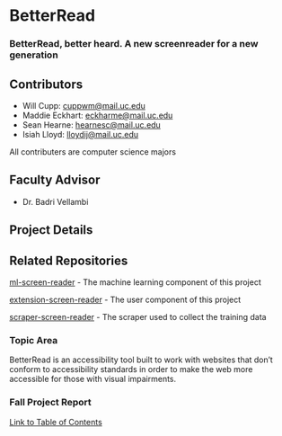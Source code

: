 # BetterRead
### BetterRead, better heard. A new screenreader for a new generation
## Contributors
* Will Cupp: cuppwm@mail.uc.edu
* Maddie Eckhart: eckharme@mail.uc.edu
* Sean Hearne: hearnesc@mail.uc.edu
* Isiah Lloyd: lloydij@mail.uc.edu  
  
All contributers are computer science majors
## Faculty Advisor
* Dr. Badri Vellambi
## Project Details
## Related Repositories
[ml-screen-reader](https://github.com/WillCPP/ml-screen-reader) - The machine learning component of this project

[extension-screen-reader](https://github.com/isiah-lloyd/extension-screen-reader) - The user component of this project

[scraper-screen-reader](https://github.com/isiah-lloyd/scraper-screen-reader/blob/main/main.py) - The scraper used to collect the training data

### Topic Area
BetterRead is an accessibility tool built to work with websites that don’t conform to accessibility standards in order to make the web more accessible for those with visual impairments.  
### Fall Project Report
[Link to Table of Contents](fall-design-report/00-toc.md)

